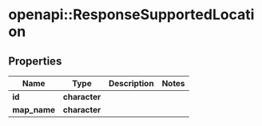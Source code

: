 # openapi::ResponseSupportedLocation

## Properties
Name | Type | Description | Notes
------------ | ------------- | ------------- | -------------
**id** | **character** |  | 
**map_name** | **character** |  | 


